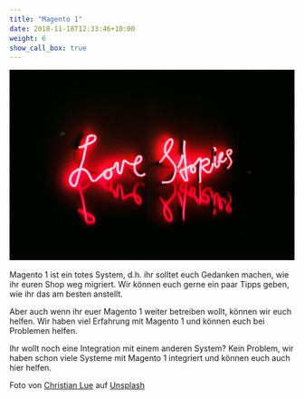 ```yaml
---
title: "Magento 1"
date: 2018-11-18T12:33:46+10:00
weight: 6
show_call_box: true
---
```


![christian-lue-flZavsQyeIk-unsplash.jpg](/images/services/christian-lue-flZavsQyeIk-unsplash.jpg)

Magento 1 ist ein totes System, d.h. ihr solltet euch Gedanken machen, wie ihr euren Shop weg migriert. Wir können euch gerne ein paar Tipps geben, wie ihr das am besten anstellt.

Aber auch wenn ihr euer Magento 1 weiter betreiben wollt, können wir euch helfen. Wir haben viel Erfahrung mit Magento 1 und können euch bei Problemen helfen.

Ihr wollt noch eine Integration mit einem anderen System? Kein Problem, wir haben schon viele Systeme mit Magento 1 integriert und können euch auch hier helfen.

Foto von <a href="https://unsplash.com/de/@christianlue?utm_content=creditCopyText&utm_medium=referral&utm_source=unsplash">Christian Lue</a> auf <a href="https://unsplash.com/de/fotos/rot-und-weiss-love-me-neonlicht-beschilderung-flZavsQyeIk?utm_content=creditCopyText&utm_medium=referral&utm_source=unsplash">Unsplash</a>
